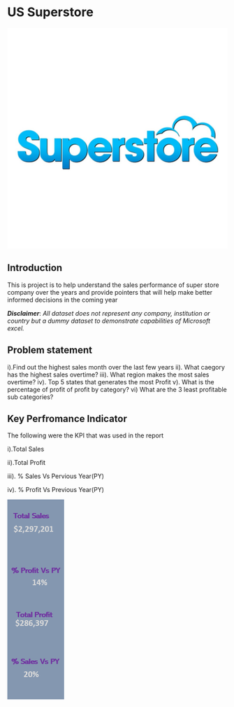 # US Superstore

![](Frontpage.jpg)

## Introduction
This is project is to help understand the sales performance of super store company over the years and provide pointers that will help make better informed decisions in the coming year

**_Disclaimer_**: _All dataset does not represent any company, institution or country but a dummy dataset to demonstrate capabilities of Microsoft excel._

## Problem statement
 i).Find out the highest sales month over the last few years
 ii). What caegory has the highest sales overtime?
 iii). What region makes the most sales overtime?
 iv). Top 5 states that generates the most Profit
 v). What is the percentage of profit of profit by category?
 vi) What are the 3  least profitable sub categories?

 ## Key Perfromance Indicator
The following were the KPI that was used in the report 

i).Total Sales

ii).Total Profit

iii). % Sales Vs Pervious Year(PY)

iv). % Profit  Vs Previous Year(PY)

![](kpi.png)

 
